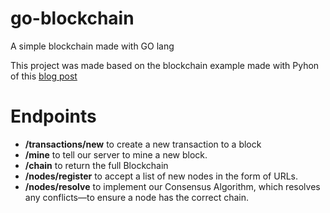 # go-blockchain
A simple blockchain made with GO lang


This project was made based on the blockchain example made with Pyhon of this [blog post](https://hackernoon.com/learn-blockchains-by-building-one-117428612f46)

# Endpoints
* **/transactions/new** to create a new transaction to a block
* **/mine** to tell our server to mine a new block.
* **/chain**  to return the full Blockchain
* **/nodes/register** to accept a list of new nodes in the form of URLs.
* **/nodes/resolve** to implement our Consensus Algorithm, which resolves any conflicts—to ensure a node has the correct chain.
